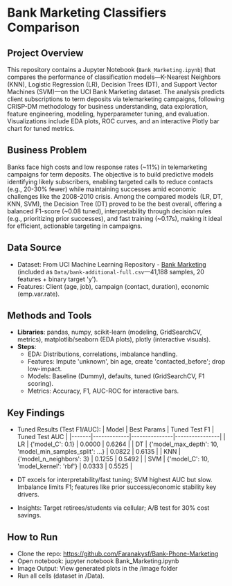 # Bank Marketing Classifiers Comparison

## Project Overview
This repository contains a Jupyter Notebook (`Bank_Marketing.ipynb`) that compares the performance of classification models—K-Nearest Neighbors (KNN), Logistic Regression (LR), Decision Trees (DT), and Support Vector Machines (SVM)—on the UCI Bank Marketing dataset. The analysis predicts client subscriptions to term deposits via telemarketing campaigns, following CRISP-DM methodology for business understanding, data exploration, feature engineering, modeling, hyperparameter tuning, and evaluation. Visualizations include EDA plots, ROC curves, and an interactive Plotly bar chart for tuned metrics.

## Business Problem
Banks face high costs and low response rates (~11%) in telemarketing campaigns for term deposits. The objective is to build predictive models identifying likely subscribers, enabling targeted calls to reduce contacts (e.g., 20-30% fewer) while maintaining successes amid economic challenges like the 2008-2010 crisis. Among the compared models (LR, DT, KNN, SVM), the Decision Tree (DT) proved to be the best overall, offering a balanced F1-score (~0.08 tuned), interpretability through decision rules (e.g., prioritizing prior successes), and fast training (~0.17s), making it ideal for efficient, actionable targeting in campaigns.

## Data Source
- Dataset: From UCI Machine Learning Repository - [Bank Marketing](https://archive.ics.uci.edu/ml/datasets/bank+marketing) (included as `Data/bank-additional-full.csv`—41,188 samples, 20 features + binary target 'y').
- Features: Client (age, job), campaign (contact, duration), economic (emp.var.rate).
  
## Methods and Tools
- **Libraries**: pandas, numpy, scikit-learn (modeling, GridSearchCV, metrics), matplotlib/seaborn (EDA plots), plotly (interactive visuals).
- **Steps**:
  - EDA: Distributions, correlations, imbalance handling.
  - Features: Impute 'unknown', bin age, create 'contacted_before'; drop low-impact.
  - Models: Baseline (Dummy), defaults, tuned (GridSearchCV, F1 scoring).
  - Metrics: Accuracy, F1, AUC-ROC for interactive bars.

## Key Findings
- Tuned Results (Test F1/AUC):
  | Model | Best Params | Tuned Test F1 | Tuned Test AUC |
  |-------|-------------|---------------|----------------|
  | LR    | {'model_C': 0.1} | 0.0000 | 0.6264 |
  | DT    | {'model_max_depth': 10, 'model_min_samples_split': ...} | 0.0822 | 0.6135 |
  | KNN   | {'model_n_neighbors': 3} | 0.1255 | 0.5492 |
  | SVM   | {'model_C': 10, 'model_kernel': 'rbf'} | 0.0333 | 0.5525 |

- DT excels for interpretability/fast tuning; SVM highest AUC but slow. Imbalance limits F1; features like prior success/economic stability key drivers.
- Insights: Target retirees/students via cellular; A/B test for 30% cost savings.

## How to Run
- Clone the repo: https://github.com/Faranakysf/Bank-Phone-Marketing
- Open notebook: jupyter notebook Bank_Marketing.ipynb
- Image Output: View generated plots in the /image folder
- Run all cells (dataset in /Data).

